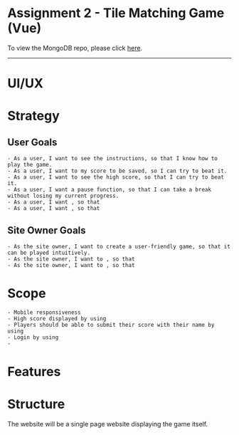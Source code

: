 # Assignment 2 - Tile Matching Game (Vue)


To view the MongoDB repo, please click
[here](https://github.com/mabelsueh/trent-assignment-2).

---
# UI/UX
# Strategy

## User Goals
```
- As a user, I want to see the instructions, so that I know how to play the game. 
- As a user, I want to my score to be saved, so I can try to beat it. 
- As a user, I want to see the high score, so that I can try to beat it. 
- As a user, I want a pause function, so that I can take a break without losing my current progress. 
- As a user, I want , so that
- As a user, I want , so that
```

## Site Owner Goals
```
- As the site owner, I want to create a user-friendly game, so that it can be played intuitively. 
- As the site owner, I want to , so that
- As the site owner, I want to , so that
```

# Scope
```
- Mobile responsiveness
- High score displayed by using
- Players should be able to submit their score with their name by using
- Login by using
- 
```


# Features

# Structure
The website will be a single page website displaying the game itself.


